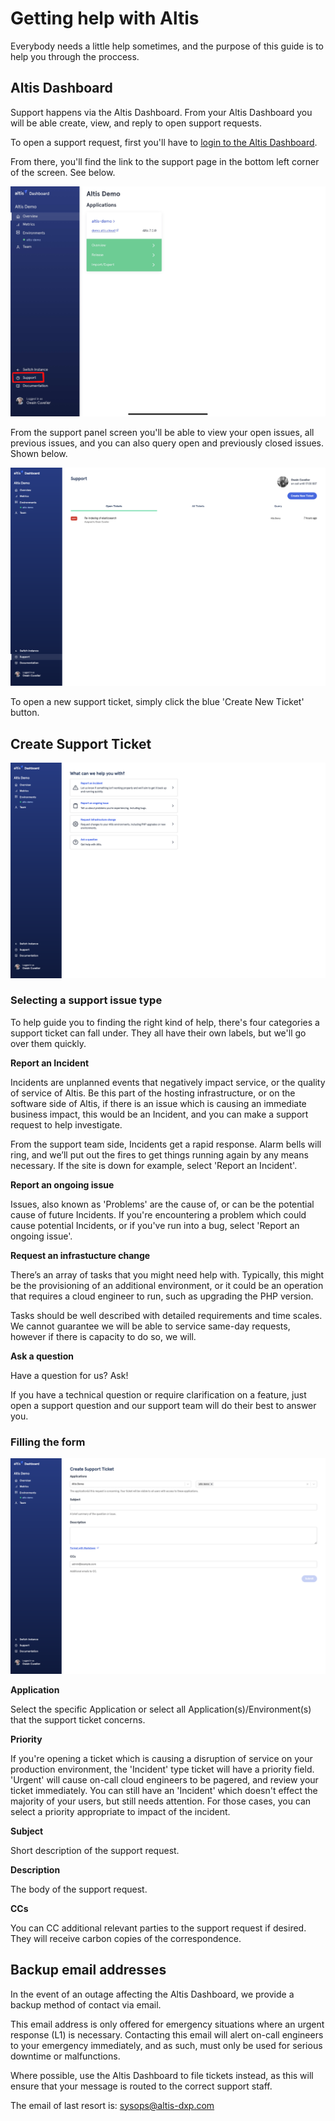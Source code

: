 # Getting help with Altis

Everybody needs a little help sometimes, and the purpose of this guide is to help you through the proccess. 

## Altis Dashboard

Support happens via the Altis Dashboard. From your Altis Dashboard you will be able create, view, and reply to open support requests. 

To open a support request, first you'll have to [login to the Altis Dashboard](https://dashboard.altis-dxp.com/).

From there, you'll find the link to the support page in the bottom left corner of the screen. See below.

![Altis Dashboard support link](./assets/altis-support-button.png)

From the support panel screen you'll be able to view your open issues, all previous issues, and you can also query open and previously closed issues. Shown below.

![Altis Dashboard support link](./assets/altis-support-overview.png)

To open a new support ticket, simply click the blue 'Create New Ticket' button.

## Create Support Ticket

![Altis Dashboard support link](./assets/altis-support-ticket-type.png)

### Selecting a support issue type

To help guide you to finding the right kind of help, there's four categories a support ticket can fall under. They all have their own labels, but we'll go over them quickly.

**Report an Incident**

Incidents are unplanned events that negatively impact service, or the quality of service of Altis. Be this part of the hosting infrastructure, or on the software side of Altis, if there is an issue which is causing an immediate business impact, this would be an Incident, and you can make a support request to help investigate.

From the support team side, Incidents get a rapid response. Alarm bells will ring, and we’ll put out the fires to get things running again by any means necessary.
If the site is down for example, select 'Report an Incident'.

**Report an ongoing issue**

Issues, also known as 'Problems' are the cause of, or can be the potential cause of future Incidents. If you're encountering a problem which could cause potential Incidents, or if you've run into a bug, select 'Report an ongoing issue'.


**Request an infrastucture change**

There’s an array of tasks that you might need help with. Typically, this might be the provisioning of an additional environment, or it could be an operation that requires a cloud engineer to run, such as upgrading the PHP version.

Tasks should be well described with detailed requirements and time scales. We cannot guarantee we will be able to service same-day requests, however if there is capacity to do so, we will.

**Ask a question**

Have a question for us? Ask!

If you have a technical question or require clarification on a feature, just open a support question and our support team will do their best to answer you.

### Filling the form

![Altis Dashboard support link](./assets/altis-support-ticket-form.png)

**Application**

Select the specific Application or select all Application(s)/Environment(s) that the support ticket concerns.

**Priority**

If you're opening a ticket which is causing a disruption of service on your production environment, the 'Incident' type ticket will have a priority field. 'Urgent' will cause on-call cloud engineers to be pagered, and review your ticket immediately. You can still have an 'Incident' which doesn't effect the majority of your users, but still needs attention. For those cases, you can select a priority appropriate to impact of the incident.

**Subject**

Short description of the support request.

**Description**

The body of the support request.

**CCs**

You can CC additional relevant parties to the support request if desired. They will receive carbon copies of the correspondence.


## Backup email addresses

In the event of an outage affecting the Altis Dashboard, we provide a backup method of contact via email.

This email address is only offered for emergency situations where an urgent response (L1) is necessary. Contacting this email will alert on-call engineers to your emergency immediately, and as such, must only be used for serious downtime or malfunctions.

Where possible, use the Altis Dashboard to file tickets instead, as this will ensure that your message is routed to the correct support staff.

The email of last resort is: sysops@altis-dxp.com
